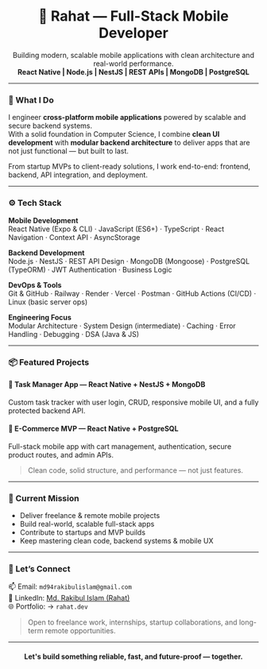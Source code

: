 <h1 align="center">🚀 Rahat — Full-Stack Mobile Developer</h1>
<p align="center">
  Building modern, scalable mobile applications with clean architecture and real-world performance.<br/>
  <strong>React Native | Node.js | NestJS | REST APIs | MongoDB | PostgreSQL</strong>
</p>

---

### 🧩 What I Do

I engineer **cross-platform mobile applications** powered by scalable and secure backend systems.  
With a solid foundation in Computer Science, I combine **clean UI development** with **modular backend architecture** to deliver apps that are not just functional — but built to last.

From startup MVPs to client-ready solutions, I work end-to-end: frontend, backend, API integration, and deployment.

---

### ⚙️ Tech Stack

**Mobile Development**  
React Native (Expo & CLI) · JavaScript (ES6+) · TypeScript · React Navigation · Context API · AsyncStorage

**Backend Development**  
Node.js · NestJS · REST API Design · MongoDB (Mongoose) · PostgreSQL (TypeORM) · JWT Authentication · Business Logic

**DevOps & Tools**  
Git & GitHub · Railway · Render · Vercel · Postman · GitHub Actions (CI/CD) · Linux (basic server ops)

**Engineering Focus**  
Modular Architecture · System Design (intermediate) · Caching · Error Handling · Debugging · DSA (Java & JS)

---

### 📦 Featured Projects

#### 📲 Task Manager App — React Native + NestJS + MongoDB  
Custom task tracker with user login, CRUD, responsive mobile UI, and a fully protected backend API.

#### 🛒 E-Commerce MVP — React Native + PostgreSQL  
Full-stack mobile app with cart management, authentication, secure product routes, and admin APIs.

> Clean code, solid structure, and performance — not just features.

---

### 🎯 Current Mission

- Deliver freelance & remote mobile projects  
- Build real-world, scalable full-stack apps  
- Contribute to startups and MVP builds  
- Keep mastering clean code, backend systems & mobile UX

---

### 🤝 Let’s Connect

📫 Email: `md94rakibulislam@gmail.com`  
🔗 LinkedIn: [Md. Rakibul Islam (Rahat)](https://linkedin.com/in/rakibul-islam-rahat)  
🌐 Portfolio: → `rahat.dev`  

> Open to freelance work, internships, startup collaborations, and long-term remote opportunities.

---

<h4 align="center">Let's build something reliable, fast, and future-proof — together.</h4>
